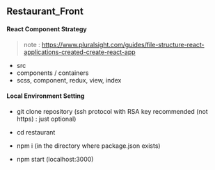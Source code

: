 ## Restaurant_Front

#### React Component Strategy
 > note : https://www.pluralsight.com/guides/file-structure-react-applications-created-create-react-app

- src
- components / containers
- scss, component, redux, view, index

#### Local Environment Setting

- git clone repository (ssh protocol with RSA key recommended (not https) : just optional)

- cd restaurant

- npm i (in the directory where package.json exists)

- npm start (localhost:3000)


